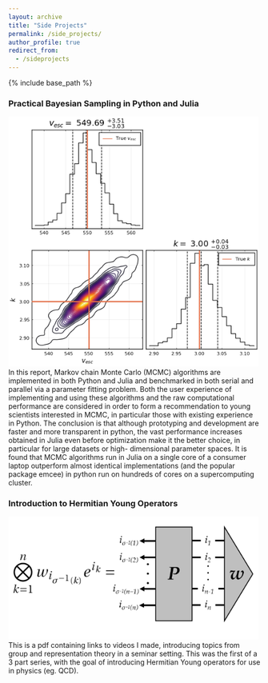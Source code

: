 ```yaml
---
layout: archive
title: "Side Projects"
permalink: /side_projects/
author_profile: true
redirect_from:
  - /sideprojects
---
```


{% include base_path %}

### Practical Bayesian Sampling in Python and Julia

<img style="left;" src="/images/corner.png" width="500">
In this report, Markov chain Monte Carlo (MCMC) algorithms are implemented in both Python and Julia and benchmarked in both serial and parallel via a parameter fitting problem. Both the user experience of implementing and using these algorithms and the raw computational performance are considered in order to form a recommendation to young scientists interested in MCMC, in particular those with existing experience in Python. The conclusion is that although prototyping and development are faster and more transparent in python, the vast performance increases obtained in Julia even before optimization make it the better choice, in particular for large datasets or high- dimensional parameter spaces. It is found that MCMC algorithms run in Julia on a single core of a consumer laptop outperform almost identical implementations (and the popular package emcee) in python run on hundreds of cores on a supercomputing cluster.


### Introduction to Hermitian Young Operators

<img style="left;" src="/images/young.png" width="500">
This is a pdf containing links to videos I made, introducing topics from group and representation theory in a seminar setting. This was the first of a 3 part series, with the goal of introducing Hermitian Young operators for use in physics (eg. QCD).



